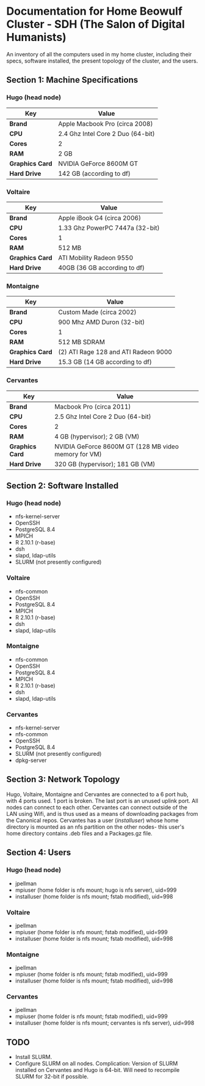 # Documentation for Home Beowulf Cluster - SDH (The Salon of Digital Humanists)

An inventory of all the computers used in my home cluster, including their specs, software installed, the present topology of the cluster, and the users.

## Section 1: Machine Specifications

### Hugo (head node)

| Key | Value |
| --- | --- |
|**Brand**| Apple Macbook Pro (circa 2008) |
|**CPU**| 2.4 Ghz Intel Core 2 Duo (64-bit) |
|**Cores**| 2 |
|**RAM**| 2 GB |
|**Graphics Card**| NVIDIA GeForce 8600M GT |
|**Hard Drive**| 142 GB (according to df) |

### Voltaire

| Key | Value |
| --- | --- |
|**Brand**| Apple iBook G4 (circa 2006) |
|**CPU**| 1.33 Ghz PowerPC 7447a (32-bit) |
|**Cores**| 1  |
|**RAM**| 512 MB |
|**Graphics Card**| ATI Mobility Radeon 9550 |
|**Hard Drive**| 40GB (36 GB according to df)  |

### Montaigne

| Key | Value |
| --- | --- |
|**Brand**| Custom Made (circa 2002)  |
|**CPU**| 900 Mhz AMD Duron (32-bit) |
|**Cores**| 1 |
|**RAM**| 512 MB SDRAM |
|**Graphics Card**| (2) ATI Rage 128 and ATI Radeon 9000 |
|**Hard Drive**| 15.3 GB (14 GB according to df) |

### Cervantes

| Key | Value |
| --- | --- |
|**Brand**| Macbook Pro (circa 2011) |
|**CPU**| 2.5 Ghz Intel Core 2 Duo (64-bit) |
|**Cores**| 2  |
|**RAM**| 4 GB (hypervisor); 2 GB (VM) |
|**Graphics Card**| NVIDIA GeForce 8600M GT (128 MB video memory for VM) |
|**Hard Drive**| 320 GB (hypervisor); 181 GB (VM) |

## Section 2: Software Installed

### Hugo (head node)

 * nfs-kernel-server
 * OpenSSH
 * PostgreSQL 8.4
 * MPICH
 * R 2.10.1 (r-base)
 * dsh
 * slapd, ldap-utils
 * SLURM (not presently configured)

### Voltaire

 * nfs-common
 * OpenSSH
 * PostgreSQL 8.4
 * MPICH
 * R 2.10.1 (r-base)
 * dsh
 * slapd, ldap-utils

### Montaigne

 * nfs-common
 * OpenSSH
 * PostgreSQL 8.4
 * MPICH
 * R 2.10.1 (r-base)
 * dsh
 * slapd, ldap-utils

### Cervantes

 * nfs-kernel-server
 * nfs-common
 * OpenSSH
 * PostgreSQL 8.4
 * SLURM (not presently configured)
 * dpkg-server

## Section 3: Network Topology

Hugo, Voltaire, Montaigne and Cervantes are connected to a 6 port hub, with 4 ports used.  1 port is broken.  The last port is an unused uplink port.
All nodes can connect to each other.  Cervantes can connect outside of the LAN using Wifi, and is thus used as a means of downloading packages from the Canonical repos.  Cervantes has a user (*installuser*) whose home directory is mounted as an nfs partition on the other nodes- this user's home directory contains .deb files and a Packages.gz file.

## Section 4: Users

### Hugo (head node)

 * jpellman
 * mpiuser (home folder is nfs mount; hugo is nfs server), uid=999
 * installuser (home folder is nfs mount; fstab modified), uid=998

### Voltaire

 * jpellman
 * mpiuser (home folder is nfs mount; fstab modified), uid=999
 * installuser (home folder is nfs mount; fstab modified), uid=998

### Montaigne

 * jpellman
 * mpiuser (home folder is nfs mount; fstab modified), uid=999
 * installuser (home folder is nfs mount; fstab modified), uid=998

### Cervantes
 * jpellman
 * mpiuser (home folder is nfs mount; fstab modified), uid=999
 * installuser (home folder is nfs mount; cervantes is nfs server), uid=998

## TODO

 * Install SLURM.  
 * Configure SLURM on all nodes. Complication: Version of SLURM installed on Cervantes and Hugo is 64-bit.  Will need to recompile SLURM for 32-bit if possible.

